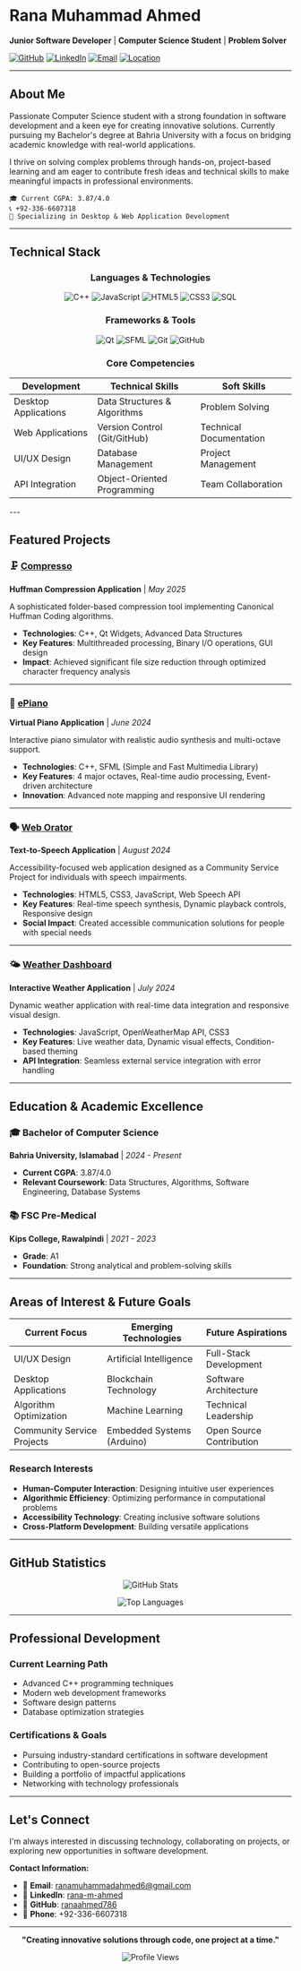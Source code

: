 # Rana Muhammad Ahmed

**Junior Software Developer** | **Computer Science Student** | **Problem Solver**

[![GitHub](https://img.shields.io/badge/GitHub-ranaahmed786-181717?style=flat-square&logo=github)](https://github.com/ranaahmed786)
[![LinkedIn](https://img.shields.io/badge/LinkedIn-rana--m--ahmed-0077B5?style=flat-square&logo=linkedin)](https://linkedin.com/in/rana-m-ahmed)
[![Email](https://img.shields.io/badge/Email-ranamuhammadahmed6%40gmail.com-D14836?style=flat-square&logo=gmail&logoColor=white)](mailto:ranamuhammadahmed6@gmail.com)
[![Location](https://img.shields.io/badge/📍-Rawalpindi,%20Pakistan-28a745?style=flat-square)]()

---

## About Me

Passionate Computer Science student with a strong foundation in software development and a keen eye for creating innovative solutions. Currently pursuing my Bachelor's degree at Bahria University with a focus on bridging academic knowledge with real-world applications.

I thrive on solving complex problems through hands-on, project-based learning and am eager to contribute fresh ideas and technical skills to make meaningful impacts in professional environments.

```
🎓 Current CGPA: 3.87/4.0
📞 +92-336-6607318
🌟 Specializing in Desktop & Web Application Development
```

---

## Technical Stack

<div align="center">

### Languages & Technologies
![C++](https://img.shields.io/badge/C++-00599C?style=for-the-badge&logo=cplusplus&logoColor=white)
![JavaScript](https://img.shields.io/badge/JavaScript-F7DF1E?style=for-the-badge&logo=javascript&logoColor=black)
![HTML5](https://img.shields.io/badge/HTML5-E34F26?style=for-the-badge&logo=html5&logoColor=white)
![CSS3](https://img.shields.io/badge/CSS3-1572B6?style=for-the-badge&logo=css3&logoColor=white)
![SQL](https://img.shields.io/badge/SQL-336791?style=for-the-badge&logo=postgresql&logoColor=white)

### Frameworks & Tools
![Qt](https://img.shields.io/badge/Qt-41CD52?style=for-the-badge&logo=qt&logoColor=white)
![SFML](https://img.shields.io/badge/SFML-8CC445?style=for-the-badge&logo=sfml&logoColor=white)
![Git](https://img.shields.io/badge/Git-F05032?style=for-the-badge&logo=git&logoColor=white)
![GitHub](https://img.shields.io/badge/GitHub-181717?style=for-the-badge&logo=github&logoColor=white)

</div >
<div align="center">
  
 ### Core Competencies
| **Development** | **Technical Skills** | **Soft Skills** |
|-----------------|---------------------|------------------|
| Desktop Applications | Data Structures & Algorithms | Problem Solving |
| Web Applications | Version Control (Git/GitHub) | Technical Documentation |
| UI/UX Design | Database Management | Project Management |
| API Integration | Object-Oriented Programming | Team Collaboration |
</div>
---

## Featured Projects

### 🗜️ [Compresso](https://github.com/ranaahmed786/compresso) 
**Huffman Compression Application** | *May 2025*

A sophisticated folder-based compression tool implementing Canonical Huffman Coding algorithms.

- **Technologies**: C++, Qt Widgets, Advanced Data Structures
- **Key Features**: Multithreaded processing, Binary I/O operations, GUI design
- **Impact**: Achieved significant file size reduction through optimized character frequency analysis
---

### 🎹 [ePiano](https://github.com/ranaahmed786/epiano)
**Virtual Piano Application** | *June 2024*

Interactive piano simulator with realistic audio synthesis and multi-octave support.

- **Technologies**: C++, SFML (Simple and Fast Multimedia Library)
- **Key Features**: 4 major octaves, Real-time audio processing, Event-driven architecture
- **Innovation**: Advanced note mapping and responsive UI rendering

---

### 🗣️ [Web Orator](https://github.com/ranaahmed786/web-orator)
**Text-to-Speech Application** | *August 2024*

Accessibility-focused web application designed as a Community Service Project for individuals with speech impairments.

- **Technologies**: HTML5, CSS3, JavaScript, Web Speech API
- **Key Features**: Real-time speech synthesis, Dynamic playback controls, Responsive design
- **Social Impact**: Created accessible communication solutions for people with special needs

---

### 🌤️ [Weather Dashboard](https://github.com/ranaahmed786/weather-app)
**Interactive Weather Application** | *July 2024*

Dynamic weather application with real-time data integration and responsive visual design.

- **Technologies**: JavaScript, OpenWeatherMap API, CSS3
- **Key Features**: Live weather data, Dynamic visual effects, Condition-based theming
- **API Integration**: Seamless external service integration with error handling

---

## Education & Academic Excellence

### 🎓 Bachelor of Computer Science
**Bahria University, Islamabad** | *2024 - Present*
- **Current CGPA**: 3.87/4.0
- **Relevant Coursework**: Data Structures, Algorithms, Software Engineering, Database Systems

### 📚 FSC Pre-Medical
**Kips College, Rawalpindi** | *2021 - 2023*
- **Grade**: A1
- **Foundation**: Strong analytical and problem-solving skills

---

## Areas of Interest & Future Goals

<div align="center">

| **Current Focus** | **Emerging Technologies** | **Future Aspirations** |
|-------------------|---------------------------|------------------------|
| UI/UX Design | Artificial Intelligence | Full-Stack Development |
| Desktop Applications | Blockchain Technology | Software Architecture |
| Algorithm Optimization | Machine Learning | Technical Leadership |
| Community Service Projects | Embedded Systems (Arduino) | Open Source Contribution |

</div>

### Research Interests
- **Human-Computer Interaction**: Designing intuitive user experiences
- **Algorithmic Efficiency**: Optimizing performance in computational problems
- **Accessibility Technology**: Creating inclusive software solutions
- **Cross-Platform Development**: Building versatile applications

---

## GitHub Statistics

<div align="center">

![GitHub Stats](https://github-readme-stats.vercel.app/api?username=ranaahmed786&show_icons=true&theme=radical&hide_border=true)

![Top Languages](https://github-readme-stats.vercel.app/api/top-langs/?username=ranaahmed786&layout=compact&theme=radical&hide_border=true)

</div>

---

## Professional Development

### Current Learning Path
- Advanced C++ programming techniques
- Modern web development frameworks
- Software design patterns
- Database optimization strategies

### Certifications & Goals
- Pursuing industry-standard certifications in software development
- Contributing to open-source projects
- Building a portfolio of impactful applications
- Networking with technology professionals

---

## Let's Connect

I'm always interested in discussing technology, collaborating on projects, or exploring new opportunities in software development.

**Contact Information:**
- 📧 **Email**: [ranamuhammadahmed6@gmail.com](mailto:ranamuhammadahmed6@gmail.com)
- 💼 **LinkedIn**: [rana-m-ahmed](https://linkedin.com/in/rana-m-ahmed)
- 🔗 **GitHub**: [ranaahmed786](https://github.com/ranaahmed786)
- 📱 **Phone**: +92-336-6607318

---

<div align="center">

**"Creating innovative solutions through code, one project at a time."**

![Profile Views](https://komarev.com/ghpvc/?username=ranaahmed786&color=brightgreen&style=flat-square)

</div>
